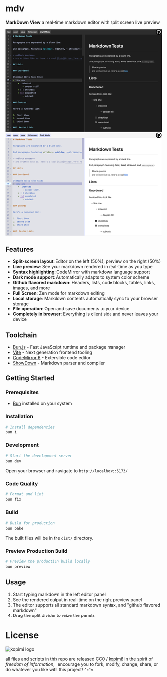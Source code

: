 # mdv

**MarkDown View** a real-time markdown editor with split screen live preview

![dark mode preview](https://raw.githubusercontent.com/xero/mdv/preview/mdv-dark.png)
![light mode preview](https://raw.githubusercontent.com/xero/mdv/preview/mdv-light.png)

## Features

- **Split-screen layout**: Editor on the left (50%), preview on the right (50%)
- **Live preview**: See your markdown rendered in real-time as you type
- **Syntax highlighting**: CodeMirror with markdown language support
- **Dark mode support**: Automatically adapts to system color scheme
- **Github flavored markdown**: Headers, lists, code blocks, tables, links, images, and more
- **Full Screen**: Zen mode for markdown editing
- **Local storage**: Markdown contents automatically sync to your browser storage
- **File operation**: Open and save documents to your device
- **Completely in browser**: Everything is client side and never leaves your device

## Toolchain

- [Bun.js](https://bun.sh/) - Fast JavaScript runtime and package manager
- [Vite](https://vitejs.dev/) - Next generation frontend tooling
- [CodeMirror 6](https://codemirror.net/) - Extensible code editor
- [ShowDown](https://github.com/showdownjs/showdown) - Markdown parser and compiler

## Getting Started

### Prerequisites

- [Bun](https://bun.com) installed on your system

### Installation

```bash
# Install dependencies
bun i
```

### Development

```bash
# Start the development server
bun dev
```

Open your browser and navigate to `http://localhost:5173/`

### Code Quality

```bash
# Format and lint
bun fix
```

### Build

```bash
# Build for production
bun bake
```

The built files will be in the `dist/` directory.

### Preview Production Build

```bash
# Preview the production build locally
bun preview
```

## Usage

1. Start typing markdown in the left editor panel
2. See the rendered output in real-time on the right preview panel
3. The editor supports all standard markdown syntax, and "github flavored markdown"
4. Drag the split divider to reize the panels

# License

![kopimi logo](https://gist.githubusercontent.com/xero/cbcd5c38b695004c848b73e5c1c0c779/raw/6b32899b0af238b17383d7a878a69a076139e72d/kopimi-sm.png)

all files and scripts in this repo are released [CC0](https://creativecommons.org/publicdomain/zero/1.0/) / [kopimi](https://kopimi.com)! in the spirit of _freedom of information_, i encourage you to fork, modify, change, share, or do whatever you like with this project! `^c^v`
